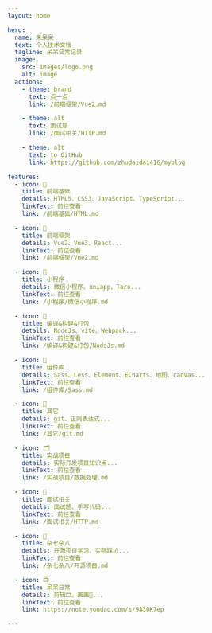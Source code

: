 ```yaml
---
layout: home

hero:
  name: 朱呆呆
  text: 个人技术文档
  tagline: 呆呆日常记录
  image:
    src: images/logo.png
    alt: image
  actions:
    - theme: brand
      text: 点一点
      link: /前端框架/Vue2.md

    - theme: alt
      text: 面试题
      link: /面试相关/HTTP.md

    - theme: alt
      text: to GitHub
      link: https://github.com/zhudaidai416/myblog

features:
  - icon: 🌱
    title: 前端基础
    details: HTML5、CSS3、JavaScript、TypeScript...
    linkText: 前往查看
    link: /前端基础/HTML.md

  - icon: 🌵
    title: 前端框架
    details: Vue2、Vue3、React...
    linkText: 前往查看
    link: /前端框架/Vue2.md

  - icon: 🌳
    title: 小程序
    details: 微信小程序、uniapp、Taro...
    linkText: 前往查看
    link: /小程序/微信小程序.md

  - icon: 🌴
    title: 编译&构建&打包
    details: NodeJs、vite、Webpack...
    linkText: 前往查看
    link: /编译&构建&打包/NodeJs.md

  - icon: 🍂
    title: 组件库
    details: Sass、Less、Element、ECharts、地图、canvas...
    linkText: 前往查看
    link: /组件库/Sass.md

  - icon: 🍁
    title: 其它
    details: git、正则表达式...
    linkText: 前往查看
    link: /其它/git.md

  - icon: 🗂️
    title: 实战项目
    details: 实际开发项目知识点...
    linkText: 前往查看
    link: /实战项目/数据处理.md

  - icon: 💭
    title: 面试相关
    details: 面试题、手写代码...
    linkText: 前往查看
    link: /面试相关/HTTP.md

  - icon: 🔖
    title: 杂七杂八
    details: 开源项目学习、实际踩坑...
    linkText: 前往查看
    link: /杂七杂八/开源项目.md

  - icon: 📺
    title: 呆呆日常
    details: 剪辑🎞、画画🎨...
    linkText: 前往查看
    link: https://note.youdao.com/s/983OK7ep

---
```

